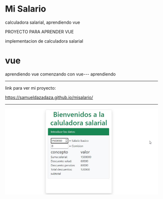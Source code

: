 # Mi Salario
calculadora salarial, aprendiendo vue

PROYECTO PARA APRENDER VUE

implementacion de calculadora salarial

# vue
aprendiendo vue
comenzando con vue--- aprendiendo

---------
link para ver mi proyecto:

https://samueldazadaza.github.io/misalario/

-------

[![Mi salario VUE](https://raw.githubusercontent.com/samueldazadaza/misalario/gh-pages/misalario.jpg "Mi salario VUE")](https://raw.githubusercontent.com/samueldazadaza/misalario/gh-pages/misalario.jpg "Mi salario VUE")
